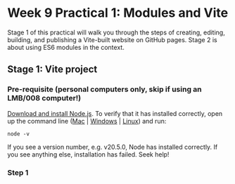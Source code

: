 # Week 9 Practical 1: Modules and Vite
Stage 1 of this practical will walk you through the steps of creating, editing, building, and publishing a Vite-built website on GitHub pages. Stage 2 is about using ES6 modules in the context.

## Stage 1: Vite project
### Pre-requisite (personal computers only, skip if using an LMB/008 computer!)
[Download and install Node.js](https://nodejs.org/en). To verify that it has installed correctly, open up the command line ([Mac](https://support.apple.com/en-gb/guide/terminal/apd5265185d-f365-44cb-8b09-71a064a42125/mac) | [Windows](https://www.lifewire.com/how-to-open-command-prompt-2618089) | [Linux](https://ubuntu.com/tutorials/command-line-for-beginners#1-overview)) and run:

```node -v```

If you see a version number, e.g. v20.5.0, Node has installed correctly. If you see anything else, installation has failed. Seek help!
### Step 1
